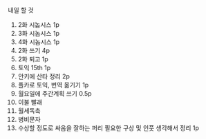 

내일 할 것
1. 2화 시놉시스 1p
2. 3화 시놉시스 1p
3. 4화 시놉시스 1p
4. 2화 쓰기 4p
5. 2화 퇴고 1p
6. 토익 15th 1p
7. 안키에 산타 정리 2p
8. 플카로 토익, 번역 옮기기 1p
9. 월요일에 주간계획 쓰기 0.5p
10. 이불 빨래
11. 월세독촉
12. 병비문자
13. 수상할 정도로 싸움을 잘하는 퍼리 필요한 구상 및 인풋 생각해서 정리 1p